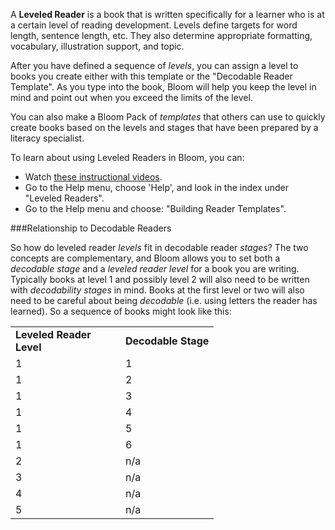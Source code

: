 A **Leveled Reader** is a book that is written specifically for a learner who is at a certain level of reading development. Levels define targets for word length, sentence length, etc. They also determine appropriate formatting, vocabulary, illustration support, and topic.

After you have defined a sequence of *levels*, you can assign a level to books you create either with this template or the "Decodable Reader Template". As you type into the book, Bloom will help you keep the level in mind and point out when you exceed the limits of the level.

You can also make a Bloom Pack of *templates* that others can use to quickly create books based on the levels and stages that have been prepared by a literacy specialist.

To learn about using Leveled Readers in Bloom, you can:

- Watch [these instructional videos](http://tiny.cc/8vbwux).
- Go to the Help menu, choose 'Help', and look in the index under "Leveled Readers".
- Go to the Help menu and choose: "Building Reader Templates".

###Relationship to Decodable Readers

So how do leveled reader *levels* fit in decodable reader *stages*? The two concepts are complementary, and Bloom allows you to set both a *decodable stage* and a *leveled reader level* for a book you are writing. Typically books at level 1 and possibly level 2 will also need to be written with *decodability stages* in mind. Books at the first level or two will also need to be careful about being *decodable* (i.e. using letters the reader has learned). So a sequence of books might look like this:

<table>
  <tr style="font-weight:bold">
    <td style="width:10em">Leveled Reader Level</td>
    <td>Decodable Stage</td>
  </tr>
  <tr>    <td>1</td>    <td>1</td>  </tr>
  <tr>    <td>1</td>    <td>2</td>  </tr>
  <tr>    <td>1</td>    <td>3</td>  </tr>
  <tr>    <td>1</td>    <td>4</td>  </tr>
  <tr>    <td>1</td>    <td>5</td>  </tr>
  <tr>    <td>1</td>    <td>6</td>  </tr>
  <tr>    <td>2</td>    <td>n/a</td>  </tr>
  <tr>    <td>3</td>    <td>n/a</td>  </tr>
  <tr>    <td>4</td>    <td>n/a</td>  </tr>
  <tr>    <td>5</td>    <td>n/a</td>  </tr>
</table>
